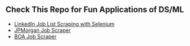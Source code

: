 ## **Check This Repo for Fun Applications of DS/ML**

* [LinkedIn Job List Scraping with Selenium](https://github.com/opal-1996/Applications/blob/main/LinkedIn_Job_Scraping/scraper.py)
* [JPMorgan Job Scraper](https://github.com/opal-1996/Applications/blob/main/Job_Scraping/jpmorgan_jobscraper.py)
* [BOA Job Scraper](https://github.com/opal-1996/Applications/blob/main/Job_Scraping/BOA_jobscraper.py)